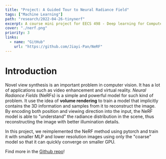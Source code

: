 ```yaml
---
title: "Project: A Guided Tour to Neural Radiance Field"
tags: ["Machine Learning"]
path: "research/2022-04-26-tinynerf"
excerpt: A course mini project for EECS 498 - Deep learning for Computer Vision 2022.
cover: "./nerf.png"
priority: 3
links:
  - name: "GitHub"
    url: "https://github.com/Jiayi-Pan/NeRF"
---
```


# Introduction

Novel view synthesis is an important problem in computer vision. It has a lot of applications such as video enhancement and virtual reality. *Neural Radiance Fields* (NeRFs) is a simple and powerful model for such kind of problem. It use the idea of **volume rendering** to train a model that implicitly contains the 3D information and samples from it to reconstruct the image. By encoding both position and viewing direction into the input, the NeRF model is able to "understand" the radiance distribution in the scene, thus reconstructing the image with better illumination details.

In this project, we reimplemented the NeRF method using pytorch and train it with smaller MLP and lower resolution images using only the "coarse" model so that it can quickly converge on smaller GPU.

Find more in the [Github repo](https://github.com/Jiayi-Pan/NeRF)!
